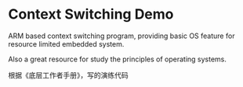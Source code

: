 # Context Switching Demo

ARM based context switching program, providing basic OS feature for resource limited embedded system.

Also a great resource for study the principles of operating systems.

根据《底层工作者手册》，写的演练代码

